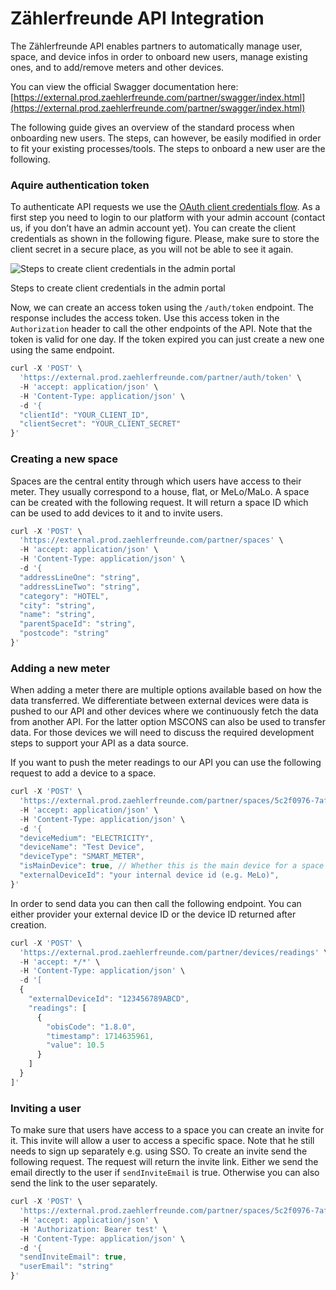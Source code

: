 # Zählerfreunde API Integration

The Zählerfreunde API enables partners to automatically manage user, space, and device infos in order to onboard new users, manage existing ones, and to add/remove meters and other devices.

You can view the official Swagger documentation here: [https://external.prod.zaehlerfreunde.com/partner/swagger/index.html](https://external.prod.zaehlerfreunde.com/partner/swagger/index.html)

The following guide gives an overview of the standard process when onboarding new users. The steps, can however, be easily modified in order to fit your existing processes/tools. The steps to onboard a new user are the following.

### Aquire authentication token

To authenticate API requests we use the [OAuth client credentials flow](https://auth0.com/docs/get-started/authentication-and-authorization-flow/client-credentials-flow). As a first step you need to login to our platform with your admin account (contact us, if you don’t have an admin account yet). You can create the client credentials as shown in the following figure. Please, make sure to store the client secret in a secure place, as you will not be able to see it again.

![Steps to create client credentials in the admin portal](/img/integrations/api-integrations/client_creds.png)

Steps to create client credentials in the admin portal

Now, we can create an access token using the `/auth/token` endpoint. The response includes the access token. Use this access token in the `Authorization` header to call the other endpoints of the API. Note that the token is valid for one day. If the token expired you can just create a new one using the same endpoint.

```jsx
curl -X 'POST' \
  'https://external.prod.zaehlerfreunde.com/partner/auth/token' \
  -H 'accept: application/json' \
  -H 'Content-Type: application/json' \
  -d '{
  "clientId": "YOUR_CLIENT_ID",
  "clientSecret": "YOUR_CLIENT_SECRET"
}'
```

### Creating a new space

Spaces are the central entity through which users have access to their meter. They usually correspond to a house, flat, or MeLo/MaLo. A space can be created with the following request. It will return a space ID which can be used to add devices to it and to invite users.

```jsx
curl -X 'POST' \
  'https://external.prod.zaehlerfreunde.com/partner/spaces' \
  -H 'accept: application/json' \
  -H 'Content-Type: application/json' \
  -d '{
  "addressLineOne": "string",
  "addressLineTwo": "string",
  "category": "HOTEL",
  "city": "string",
  "name": "string",
  "parentSpaceId": "string",
  "postcode": "string"
}'
```

### Adding a new meter

When adding a meter there are multiple options available based on how the data transferred. We differentiate between external devices were data is pushed to our API and other devices where we continuously fetch the data from another API. For the latter option MSCONS can also be used to transfer data. For those devices we will need to discuss the required development steps to support your API as a data source.

If you want to push the meter readings to our API you can use the following request to add a device to a space.

```jsx
curl -X 'POST' \
  'https://external.prod.zaehlerfreunde.com/partner/spaces/5c2f0976-7afc-4d14-a6d5-99d3ae838780/devices' \
  -H 'accept: application/json' \
  -H 'Content-Type: application/json' \
  -d '{
  "deviceMedium": "ELECTRICITY",
  "deviceName": "Test Device",
  "deviceType": "SMART_METER",
  "isMainDevice": true, // Whether this is the main device for a space
  "externalDeviceId": "your internal device id (e.g. MeLo)",
}'
```

In order to send data you can then call the following endpoint. You can either provider your external device ID or the device ID returned after creation.

```jsx
curl -X 'POST' \
  'https://external.prod.zaehlerfreunde.com/partner/devices/readings' \
  -H 'accept: */*' \
  -H 'Content-Type: application/json' \
  -d '[
  {
    "externalDeviceId": "123456789ABCD",
    "readings": [
      {
        "obisCode": "1.8.0",
        "timestamp": 1714635961,
        "value": 10.5
      }
    ]
  }
]'
```

### Inviting a user

To make sure that users have access to a space you can create an invite for it. This invite will allow a user to access a specific space. Note that he still needs to sign up separately e.g. using SSO. To create an invite send the following request. The request will return the invite link. Either we send the email directly to the user if `sendInviteEmail` is true. Otherwise you can also send the link to the user separately.

```jsx
curl -X 'POST' \
  'https://external.prod.zaehlerfreunde.com/partner/spaces/5c2f0976-7afc-4d14-a6d5-99d3ae838780/invites' \
  -H 'accept: application/json' \
  -H 'Authorization: Bearer test' \
  -H 'Content-Type: application/json' \
  -d '{
  "sendInviteEmail": true,
  "userEmail": "string"
}'
```
